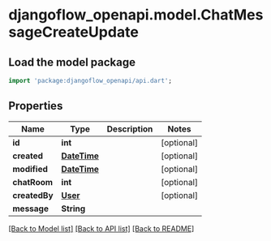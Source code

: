 # djangoflow_openapi.model.ChatMessageCreateUpdate

## Load the model package
```dart
import 'package:djangoflow_openapi/api.dart';
```

## Properties
Name | Type | Description | Notes
------------ | ------------- | ------------- | -------------
**id** | **int** |  | [optional] 
**created** | [**DateTime**](DateTime.md) |  | [optional] 
**modified** | [**DateTime**](DateTime.md) |  | [optional] 
**chatRoom** | **int** |  | [optional] 
**createdBy** | [**User**](User.md) |  | [optional] 
**message** | **String** |  | 

[[Back to Model list]](../README.md#documentation-for-models) [[Back to API list]](../README.md#documentation-for-api-endpoints) [[Back to README]](../README.md)


